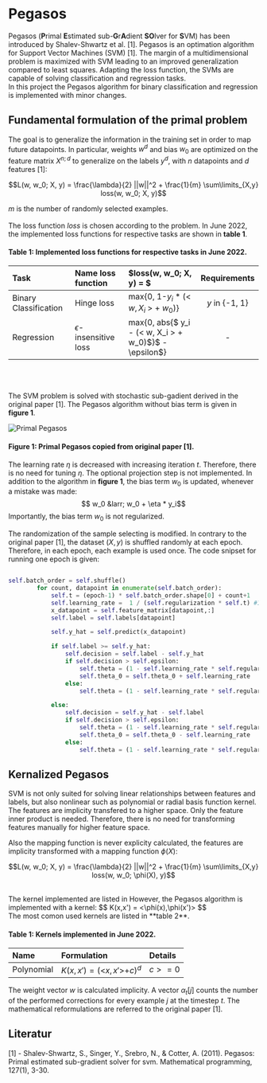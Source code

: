 
# Pegasos
Pegasos (**P**rimal **E**stimated sub-**G**r**A**dient **SO**lver for **S**VM) has been introduced by Shalev-Shwartz et al. [1]. Pegasos is an optimation algorithm for Support Vector Machines (SVM) [1]. The margin of a multidimensional problem is maximized with SVM leading to an improved generalization compared to least squares.  Adapting the loss function, the SVMs are capable of solving classification and regression tasks.\
In this project the Pegasos algorithm for binary classification and regression is implemented with minor changes.

## Fundamental formulation of the primal problem

The goal is to generalize the information in the training set in order to map future datapoints. In particular, weights $w^d$ and bias $w_0$ are optimized on the feature matrix $X^{n; d}$ to generalize on the labels $y^d$, with $n$ datapoints and $d$ features [1]:

$$L(w, w_0; X, y) =  \frac{\lambda}{2} ||w||^2 +  \frac{1}{m} \sum\limits_{X,y} loss(w, w_0; X, y)$$

$m$ is the number of randomly selected examples. 
<br>
<br>
The loss function $loss$ is chosen according to the problem. In June 2022, the implemented loss functions for respective tasks are shown in **table 1**.

#### **Table 1**: Implemented loss functions for respective tasks in June 2022.

| Task | Name loss function | $loss(w, w_0; X, y) = $ | Requirements |
|:--------------|:-------------|:----------------|:-------------:|
|Binary Classification       |Hinge loss       | max{0, 1-$y_i$ * (< $w, X_i$ > + $w_0$)}        | $y$ in {-1, 1}       |
|Regression       | $\epsilon$-insensitive loss      | max{0, abs{$ y_i - (< w, X_i > + w_0)$}$  - \epsilon$}  | -   |

<br>
<br>

The SVM problem is solved with stochastic sub-gadient derived in the original paper [1]. The Pegasos algorithm without bias term is given in **figure 1**.

![Primal Pegasos](https://user-images.githubusercontent.com/107933496/175406566-621d0689-f0e4-4318-9eae-fc7c2aeeb7dc.PNG)
#### **Figure 1**: Primal Pegasos copied from original paper [1].

The learning rate $\eta$ is decreased with increasing 
iteration $t$. Therefore, there is no need for tuning 
$\eta$. The optional projection step is not implemented. 
In addition to the algorithm in **figure 1**, the bias term $w_0$ is updated, whenever a mistake was made:
$$ w_0 &larr; w_0 + \eta * y_i$$
Importantly, the bias term $w_0$ is not regularized.

The randomization of the sample selecting is modified. In contrary to the original paper [1], the dataset ($X,y$) is shuffled randomly at each epoch. Therefore, in each epoch, each example is used once.
The code snipset for running one epoch is given:

```python

self.batch_order = self.shuffle()
        for count, datapoint in enumerate(self.batch_order):
            self.t = (epoch-1) * self.batch_order.shape[0] + count+1
            self.learning_rate =  1 / (self.regularization * self.t) #1 / np.sqrt(t)
            x_datapoint = self.feature_matrix[datapoint,:]
            self.label = self.labels[datapoint]

            self.y_hat = self.predict(x_datapoint)

            if self.label >= self.y_hat:
                self.decision = self.label - self.y_hat
                if self.decision > self.epsilon:
                    self.theta = (1 - self.learning_rate * self.regularization) *  self.theta + self.learning_rate * x_datapoint 
                    self.theta_0 = self.theta_0 + self.learning_rate 
                else:
                    self.theta = (1 - self.learning_rate * self.regularization) *  self.theta

            else:
                self.decision = self.y_hat - self.label
                if self.decision > self.epsilon:
                    self.theta = (1 - self.learning_rate * self.regularization) *  self.theta - self.learning_rate * x_datapoint 
                    self.theta_0 = self.theta_0 - self.learning_rate 
                else:
                    self.theta = (1 - self.learning_rate * self.regularization) *  self.

```

## Kernalized Pegasos
SVM is not only suited for solving linear relationships between features and labels, but also nonlinear such as polynomial or radial basis function kernel. The features are 
implicity transfered to a higher space. Only the feature inner product is needed. Therefore, there is no need for transforming features manually for higher feature space. 

Also the mapping function is never explicity calculated, the features are implicity transformed with a mapping function $\phi(X)$:

$$L(w, w_0; X, y) =  \frac{\lambda}{2} ||w||^2 +  \frac{1}{m} \sum\limits_{X,y} loss(w, w_0; \phi(X), y)$$ 

<br>
The kernel implemented are listed in 
However, the Pegasos algorithm is implemented with a kernel:
$$ K(x,x') = <\phi(x),\phi(x')> $$
<br>
The most comon used kernels are listed in **table 2**.

#### **Table 1**: Kernels implemented in June 2022.
 |Name | Formulation | Details|
 |:--------------|:-------------|:----------------|
 |Polynomial|$K(x,x')=($<$x,x'$>$+c)^{d}$|$c>=0$|
 


The weight vector $w$ 
is calculated implicity. A vector $\alpha_t [j]$ counts the number of the performed corrections for every example 
$j$ at the timestep
$t$. The mathematical reformulations are referred to the original paper [1].


## Literatur
[1] - Shalev-Shwartz, S., Singer, Y., Srebro, N., & Cotter, A. (2011). Pegasos: Primal estimated sub-gradient solver for svm. Mathematical programming, 127(1), 3-30.












